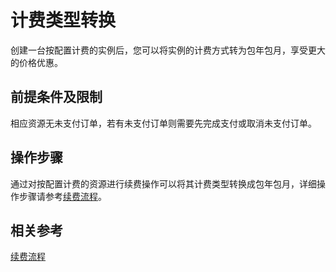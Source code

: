 # 计费类型转换
创建一台按配置计费的实例后，您可以将实例的计费方式转为包年包月，享受更大的价格优惠。

## 前提条件及限制
相应资源无未支付订单，若有未支付订单则需要先完成支付或取消未支付订单。

## 操作步骤
通过对按配置计费的资源进行续费操作可以将其计费类型转换成包年包月，详细操作步骤请参考[续费流程](Renew-Process.md)。

## 相关参考
[续费流程](Renew-Process.md)
